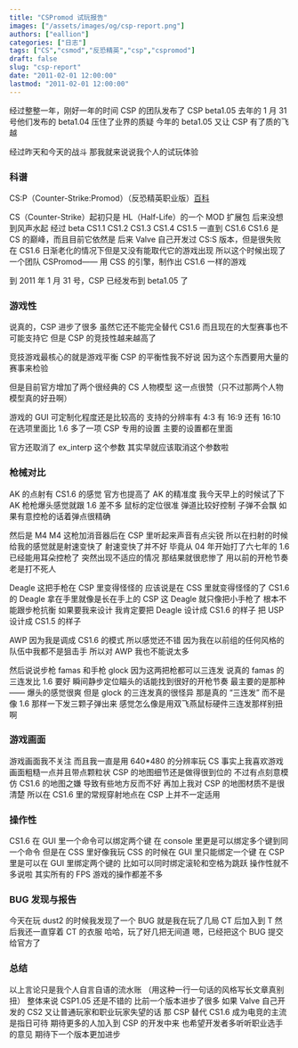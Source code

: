 ```yaml
---
title: "CSPromod 试玩报告"
images: ["/assets/images/og/csp-report.png"]
authors: ["eallion"]
categories: ["日志"]
tags: ["CS","csmod","反恐精英","csp","cspromod"]
draft: false
slug: "csp-report"
date: "2011-02-01 12:00:00"
lastmod: "2011-02-01 12:00:00"
---
```


经过整整一年，刚好一年的时间
CSP 的团队发布了 CSP beta1.05
去年的 1 月 31 号他们发布的 beta1.04 压住了业界的质疑
今年的 beta1.05 又让 CSP 有了质的飞越

经过昨天和今天的战斗
那我就来说说我个人的试玩体验

### 科谱

CS:P（Counter-Strike:Promod）（反恐精英职业版）[百科](http://www.cspromod.com)

CS（Counter-Strike）起初只是 HL（Half-Life）的一个 MOD 扩展包
后来没想到风声水起
经过 beta CS1.1 CS1.2 CS1.3 CS1.4 CS1.5 一直到 CS1.6
CS1.6 是 CS 的巅峰，而且目前它依然是
后来 Valve 自己开发过 CS:S 版本，但是很失败
在 CS1.6 日渐老化的情况下但是又没有能取代它的游戏出现
所以这个时候出现了一个团队
CSPromod—— 用 CSS 的引擎，制作出 CS1.6 一样的游戏

到 2011 年 1 月 31 号，CSP 已经发布到 beta1.05 了

### 游戏性

说真的，CSP 进步了很多
虽然它还不能完全替代 CS1.6
而且现在的大型赛事也不可能支持它
但是 CSP 的竞技性越来越高了

竞技游戏最核心的就是游戏平衡
CSP 的平衡性我不好说
因为这个东西要用大量的赛事来检验

但是目前官方增加了两个很经典的 CS 人物模型
这一点很赞（只不过那两个人物模型真的好丑啊）

游戏的 GUI 可定制化程度还是比较高的
支持的分辨率有 4:3 有 16:9 还有 16:10
在选项里面比 1.6 多了一项 CSP 专用的设置
主要的设置都在里面

官方还取消了 ex_interp 这个参数
其实早就应该取消这个参数啦

### 枪械对比

AK 的点射有 CS1.6 的感觉
官方也提高了 AK 的精准度
我今天早上的时候试了下
AK 枪枪爆头感觉就跟 1.6 差不多
鼠标的定位很准
弹道比较好控制
子弹不会飘
如果有意控枪的话着弹点很精确

然后是 M4
M4 这枪加消音器后在 CSP 里听起来声音有点尖锐
所以在扫射的时候给我的感觉就是射速变快了
射速变快了并不好
毕竟从 04 年开始打了六七年的 1.6 已经能用耳朵控枪了
突然出现不适应的情况
那结果就很悲惨了
用以前的开枪节奏老是打不死人

Deagle 这把手枪在 CSP 里变得怪怪的
应该说是在 CSS 里就变得怪怪的了
CS1.6 的 Deagle 拿在手里就像是长在手上的
CSP 这 Deagle 就只像把小手枪了
根本不能跟步枪抗衡
如果要我来设计
我肯定要把 Deagle 设计成 CS1.6 的样子
把 USP 设计成 CS1.5 的样子

AWP 因为我是调成 CS1.6 的模式
所以感觉还不错
因为我在以前组的任何风格的队伍中我都不是狙击手
所以对 AWP 我也不能说太多

然后说说步枪 famas 和手枪 glock
因为这两把枪都可以三连发
说真的 famas 的三连发比 1.6 要好
瞬间静步定位瞄头的话能找到很好的开枪节奏
最主要的是那种 —— 爆头的感觉很爽
但是 glock 的三连发真的很怪异
那是真的 “三连发”
而不是像 1.6 那样一下发三颗子弹出来
感觉怎么像是用双飞燕鼠标硬件三连发那样别扭啊

### 游戏画面

游戏画面我不关注
而且我一直是用 640*480 的分辨率玩 CS
事实上我喜欢游戏画面粗糙一点并且带点颗粒状
CSP 的地图细节还是做得很到位的
不过有点刻意模仿 CS1.6 的地图之嫌
导致有些地方反而不好
再加上我对 CSP 的地图材质不是很清楚
所以在 CS1.6 里的常规穿射地点在 CSP 上并不一定适用

### 操作性

CS1.6 在 GUI 里一个命令可以绑定两个键
在 console 里更是可以绑定多个键到同一个命令
但是在 CSS 里好像我玩 CSS 的时候在 GUI 里只能绑定一个键
在 CSP 里是可以在 GUI 里绑定两个键的
比如可以同时绑定滚轮和空格为跳跃
操作性就不多说啦
其实所有的 FPS 游戏的操作都差不多

### BUG 发现与报告

今天在玩 dust2 的时候我发现了一个 BUG
就是我在玩了几局 CT 后加入到 T
然后我还一直穿着 CT 的衣服
哈哈，玩了好几把无间道
嗯，已经把这个 BUG 提交给官方了

### 总结

以上言论只是我个人自言自语的流水账
（用这种一行一句话的风格写长文章真别扭）
整体来说 CSP1.05 还是不错的
比前一个版本进步了很多
如果 Valve 自己开发的 CS2 又让普通玩家和职业玩家失望的话
那 CSP 替代 CS1.6 成为电竞的主流是指日可待
期待更多的人加入到 CSP 的开发中来
也希望开发者多听听职业选手的意见
期待下一个版本更加进步
